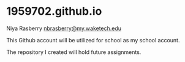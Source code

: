# 1959702.github.io

Niya Rasberry
nbrasberry@my.waketech.edu

This Github account will be utilized for school as my school account. 

The repository I created will hold future assignments. 
